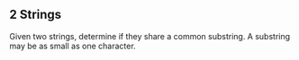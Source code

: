 ## 2 Strings
Given two strings, determine if they share a common substring. A substring may be as small as one character.

